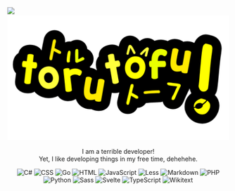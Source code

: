 <img src="https://komarev.com/ghpvc/?username=t7ru&style=pixel"/>
<div align="center">
<img src="tofulogo.png" width="600"/>

I am a terrible developer!<br/>
Yet, I like developing things in my free time, dehehehe.

![C#](https://img.shields.io/badge/C%23-239120?style=for-the-badge&logo=unity&logoColor=white)
![CSS](https://img.shields.io/badge/CSS-639?style=for-the-badge&logo=css&logoColor=white)
![Go](https://img.shields.io/badge/go-%2300ADD8.svg?style=for-the-badge&logo=go&logoColor=white)
![HTML](https://img.shields.io/badge/html-%23E34F26.svg?style=for-the-badge&logo=html5&logoColor=white)
![JavaScript](https://img.shields.io/badge/javascript-%23F7DF1E.svg?style=for-the-badge&logo=javascript&logoColor=black)
![Less](https://img.shields.io/badge/Less-%231D365D.svg?style=for-the-badge&logo=less&logoColor=white)
![Markdown](https://img.shields.io/badge/markdown-%23000000.svg?style=for-the-badge&logo=markdown&logoColor=white)
![PHP](https://img.shields.io/badge/php-%23777BB4.svg?style=for-the-badge&logo=php&logoColor=white)
![Python](https://img.shields.io/badge/python-3670A0?style=for-the-badge&logo=python&logoColor=white)
![Sass](https://img.shields.io/badge/Sass-CC6699?style=for-the-badge&logo=Sass&logoColor=white)
![Svelte](https://img.shields.io/badge/svelte-%23FF3C00.svg?style=for-the-badge&logo=svelte&logoColor=white)
![TypeScript](https://img.shields.io/badge/typescript-%23007ACC.svg?style=for-the-badge&logo=typescript&logoColor=white)
![Wikitext](https://img.shields.io/badge/wikitext-%23555555.svg?style=for-the-badge&logo=wikipedia&logoColor=white)
</div>
